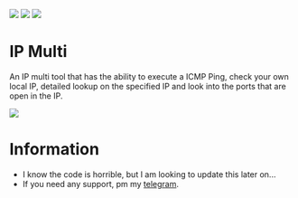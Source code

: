 ![](https://img.shields.io/github/watchers/qro/ip-multi?style=social) ![](https://img.shields.io/github/stars/qro/ip-multi?style=social) ![](https://img.shields.io/github/forks/qro/ip-multi?style=social)

# IP Multi
An IP multi tool that has the ability to execute a ICMP Ping, check your own local IP, detailed lookup on the specified IP and look into the ports that are open in the IP.

![](https://cdn.discordapp.com/attachments/631162287968747550/852356764497608724/unknown.png)

# Information
- I know the code is horrible, but I am looking to update this later on...
- If you need any support, pm my <a href="https://t.me/afqro">telegram</a>.
